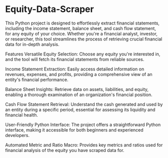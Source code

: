 # Equity-Data-Scraper

This Python project is designed to effortlessly extract financial statements, including the income statement, balance sheet, and cash flow statement, for any equity of your choice. Whether you're a financial analyst, investor, or researcher, this tool streamlines the process of retrieving crucial financial data for in-depth analysis.

Features
Versatile Equity Selection: Choose any equity you're interested in, and the tool will fetch its financial statements from reliable sources.

Income Statement Extraction: Easily access detailed information on revenues, expenses, and profits, providing a comprehensive view of an entity's financial performance.

Balance Sheet Insights: Retrieve data on assets, liabilities, and equity, enabling a thorough examination of an organization's financial position.

Cash Flow Statement Retrieval: Understand the cash generated and used by an entity during a specific period, essential for assessing its liquidity and financial health.

User-Friendly Python Interface: The project offers a straightforward Python interface, making it accessible for both beginners and experienced developers.

Automated Metric and Ratio Macro: Provides key metrics and ratios used for financial analysis of the equity you have scraped data for.
